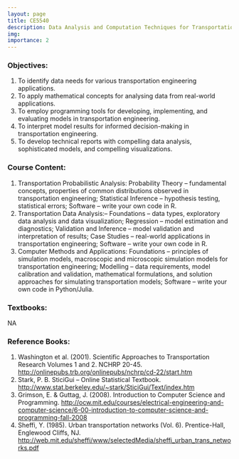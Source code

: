 ```yaml
---
layout: page
title: CE5540
description: Data Analysis and Computation Techniques for Transportation Engineers
img:
importance: 2
---
```


### Objectives:

1.	To identify data needs for various transportation engineering applications.
2.	To apply mathematical concepts for analysing data from real-world applications.
3.	To employ programming tools for developing, implementing, and evaluating models in transportation engineering.
4.	To interpret model results for informed decision-making in transportation engineering.
5.	To develop technical reports with compelling data analysis, sophisticated models, and compelling visualizations.

### Course Content:

1.	Transportation Probabilistic Analysis: Probability Theory – fundamental concepts, properties of common distributions observed in transportation engineering; Statistical Inference – hypothesis testing, statistical errors; Software – write your own code in R.
2.	Transportation Data Analysis:– Foundations – data types, exploratory data analysis and data visualization; Regression – model estimation and diagnostics; Validation and Inference – model validation and interpretation of results; Case Studies – real-world applications in transportation engineering; Software – write your own code in R.
3.	Computer Methods and Applications: Foundations – principles of simulation models, macroscopic and microscopic simulation models for transportation engineering; Modelling – data requirements, model calibration and validation, mathematical formulations, and solution approaches for simulating transportation models; Software – write your own code in Python/Julia.

### Textbooks:

NA

### Reference Books:

1. Washington et al. (2001). Scientific Approaches to Transportation Research Volumes 1 and 2. NCHRP 20-45. http://onlinepubs.trb.org/onlinepubs/nchrp/cd-22/start.htm 
2. Stark, P. B. SticiGui – Online Statistical Textbook. http://www.stat.berkeley.edu/~stark/SticiGui/Text/index.htm 
3. Grimson, E. & Guttag, J. (2008). Introduction to Computer Science and Programming. http://ocw.mit.edu/courses/electrical-engineering-and-computer-science/6-00-introduction-to-computer-science-and-programming-fall-2008
4. Sheffi, Y. (1985). Urban transportation networks (Vol. 6). Prentice-Hall, Englewood Cliffs, NJ. http://web.mit.edu/sheffi/www/selectedMedia/sheffi_urban_trans_networks.pdf 
